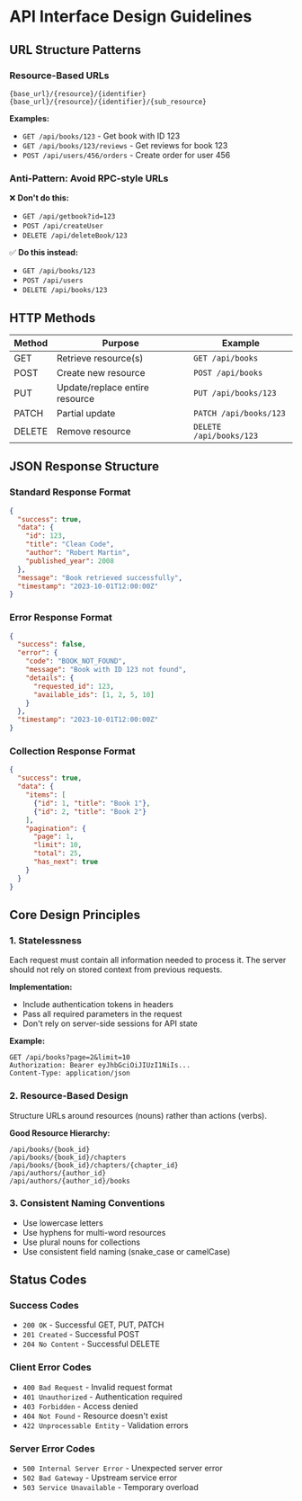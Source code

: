 # API Interface Design Guidelines

## URL Structure Patterns

### Resource-Based URLs
```
{base_url}/{resource}/{identifier}
{base_url}/{resource}/{identifier}/{sub_resource}
```
**Examples:**
- `GET /api/books/123` - Get book with ID 123
- `GET /api/books/123/reviews` - Get reviews for book 123
- `POST /api/users/456/orders` - Create order for user 456

### Anti-Pattern: Avoid RPC-style URLs
❌ **Don't do this:**
- `GET /api/getbook?id=123`
- `POST /api/createUser`
- `DELETE /api/deleteBook/123`

✅ **Do this instead:**
- `GET /api/books/123`
- `POST /api/users`
- `DELETE /api/books/123`

## HTTP Methods

| Method | Purpose | Example |
|--------|---------|---------|
| GET | Retrieve resource(s) | `GET /api/books` |
| POST | Create new resource | `POST /api/books` |
| PUT | Update/replace entire resource | `PUT /api/books/123` |
| PATCH | Partial update | `PATCH /api/books/123` |
| DELETE | Remove resource | `DELETE /api/books/123` |

## JSON Response Structure

### Standard Response Format
```json
{
  "success": true,
  "data": {
    "id": 123,
    "title": "Clean Code",
    "author": "Robert Martin",
    "published_year": 2008
  },
  "message": "Book retrieved successfully",
  "timestamp": "2023-10-01T12:00:00Z"
}
```

### Error Response Format
```json
{
  "success": false,
  "error": {
    "code": "BOOK_NOT_FOUND",
    "message": "Book with ID 123 not found",
    "details": {
      "requested_id": 123,
      "available_ids": [1, 2, 5, 10]
    }
  },
  "timestamp": "2023-10-01T12:00:00Z"
}
```

### Collection Response Format
```json
{
  "success": true,
  "data": {
    "items": [
      {"id": 1, "title": "Book 1"},
      {"id": 2, "title": "Book 2"}
    ],
    "pagination": {
      "page": 1,
      "limit": 10,
      "total": 25,
      "has_next": true
    }
  }
}
```

## Core Design Principles

### 1. Statelessness
Each request must contain all information needed to process it. The server should not rely on stored context from previous requests.

**Implementation:**
- Include authentication tokens in headers
- Pass all required parameters in the request
- Don't rely on server-side sessions for API state

**Example:**
```http
GET /api/books?page=2&limit=10
Authorization: Bearer eyJhbGciOiJIUzI1NiIs...
Content-Type: application/json
```

### 2. Resource-Based Design
Structure URLs around resources (nouns) rather than actions (verbs).

**Good Resource Hierarchy:**
```
/api/books/{book_id}
/api/books/{book_id}/chapters
/api/books/{book_id}/chapters/{chapter_id}
/api/authors/{author_id}
/api/authors/{author_id}/books
```

### 3. Consistent Naming Conventions
- Use lowercase letters
- Use hyphens for multi-word resources
- Use plural nouns for collections
- Use consistent field naming (snake_case or camelCase)

## Status Codes

### Success Codes
- `200 OK` - Successful GET, PUT, PATCH
- `201 Created` - Successful POST
- `204 No Content` - Successful DELETE

### Client Error Codes
- `400 Bad Request` - Invalid request format
- `401 Unauthorized` - Authentication required
- `403 Forbidden` - Access denied
- `404 Not Found` - Resource doesn't exist
- `422 Unprocessable Entity` - Validation errors

### Server Error Codes
- `500 Internal Server Error` - Unexpected server error
- `502 Bad Gateway` - Upstream service error
- `503 Service Unavailable` - Temporary overload